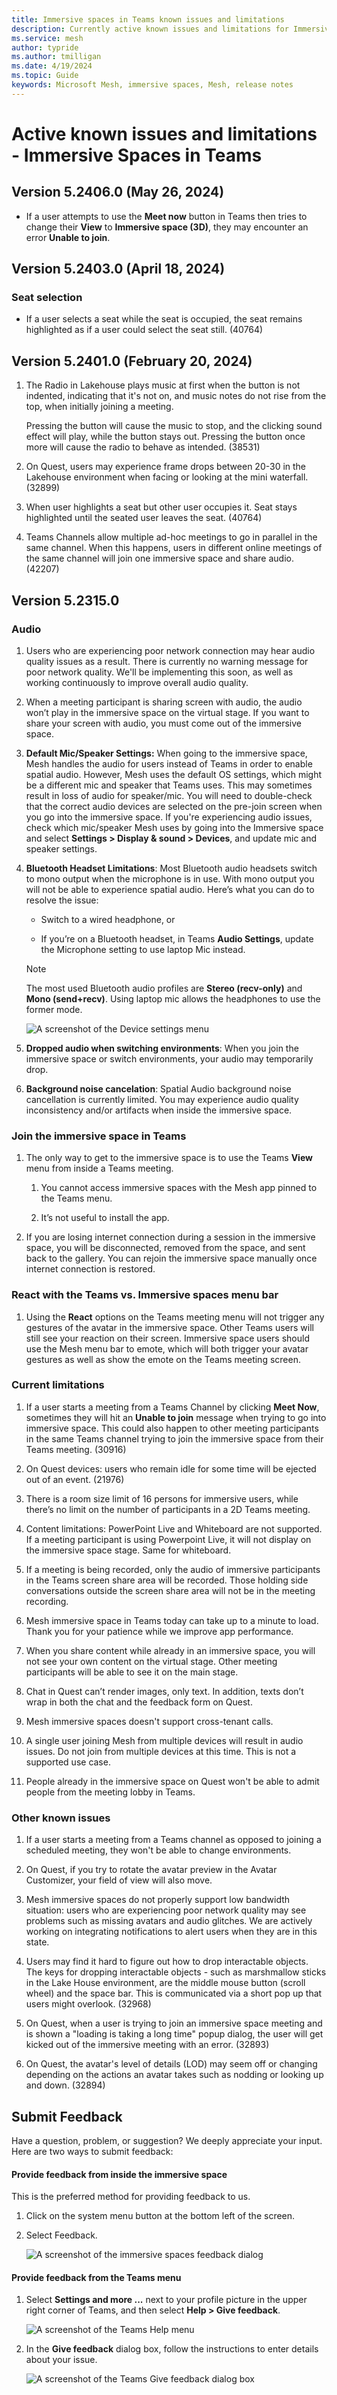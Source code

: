 ```yaml
---
title: Immersive spaces in Teams known issues and limitations
description: Currently active known issues and limitations for Immersive spaces in Teams
ms.service: mesh
author: typride  
ms.author: tmilligan
ms.date: 4/19/2024
ms.topic: Guide
keywords: Microsoft Mesh, immersive spaces, Mesh, release notes
---
```


# Active known issues and limitations - Immersive Spaces in Teams

## Version 5.2406.0 (May 26, 2024)

* If a user attempts to use the **Meet now** button in Teams then tries to change their **View** to **Immersive space (3D)**, they may encounter an error **Unable to join**.

## Version 5.2403.0 (April 18, 2024)

### Seat selection

* If a user selects a seat while the seat is occupied, the seat remains highlighted as if a user could select the seat still. (40764)

## Version 5.2401.0 (February 20, 2024)

1. The Radio in Lakehouse plays music at first when the button is not indented, indicating that it's not on, and music notes do not rise from the top, when initially joining a meeting.

    Pressing the button will cause the music to stop, and the clicking sound effect will play, while the button stays out.
    Pressing the button once more will cause the radio to behave as intended. (38531)

1. On Quest, users may experience frame drops between 20-30 in the Lakehouse environment when facing or looking at the mini waterfall. (32899)

1. When user highlights a seat but other user occupies it. Seat stays highlighted until the seated user leaves the seat. (40764)

1. Teams Channels allow multiple ad-hoc meetings to go in parallel in the same channel. When this happens, users in different online meetings of the same channel will join one immersive space and share audio. (42207)

## Version 5.2315.0

### Audio

1. Users who are experiencing poor network connection may hear audio quality issues as a result.  There is currently no warning message for poor network quality. We'll be implementing this soon, as well as working continuously to improve overall audio quality.

1. When a meeting participant is sharing screen with audio, the audio won’t play in the immersive space on the virtual stage. If you want to share your screen with audio, you must come out of the immersive space.

1. **Default Mic/Speaker Settings:** When going to the immersive space, Mesh handles the audio for users instead of Teams in order to enable spatial audio. However, Mesh uses the default OS settings, which might be a different mic and speaker that Teams uses. This may sometimes result in loss of audio for speaker/mic. You will need to double-check that the correct audio devices are selected on the pre-join screen when you go into the immersive space. If you're experiencing audio issues, check which mic/speaker Mesh uses by going into the Immersive space and select **Settings > Display & sound > Devices**, and update mic and speaker settings.

1. **Bluetooth Headset Limitations**: Most Bluetooth audio headsets switch to mono output when the microphone is in use. With mono output you will not be able to experience spatial audio. Here’s what you can do to resolve the issue: 

    * Switch to a wired headphone, or

    * If you’re on a Bluetooth headset, in Teams **Audio Settings**, update the Microphone setting to use laptop Mic instead.
 
   >[!Note]
    >The most used Bluetooth audio profiles are **Stereo (recv-only)** and **Mono (send+recv)**. Using laptop mic allows the headphones to use the former mode.

    ![A screenshot of the Device settings menu](media/device-settings-menu.png)

1. **Dropped audio when switching environments**: When you join the immersive space or switch environments, your audio may temporarily drop. 

1. **Background noise cancelation**: Spatial Audio background noise cancellation is currently limited. You may experience audio quality inconsistency and/or artifacts when inside the immersive space. 

### Join the immersive space in Teams

1. The only way to get to the immersive space is to use the Teams **View** menu from inside a Teams meeting. 

    1. You cannot access immersive spaces with the Mesh app pinned to the Teams menu. 

    1. It’s not useful to install the app. 

1. If you are losing internet connection during a session in the immersive space, you will be disconnected, removed from the space, and sent back to the gallery. You can rejoin the immersive space manually once internet connection is restored.

### React with the Teams vs. Immersive spaces menu bar

1. Using the **React** options on the Teams meeting menu will not trigger any gestures of the avatar in the immersive space. Other Teams users will still see your reaction on their screen. Immersive space users should use the Mesh menu bar to emote, which will both trigger your avatar gestures as well as show the emote on the Teams meeting screen.

### Current limitations

1. If a user starts a meeting from a Teams Channel by clicking **Meet Now**, sometimes they will hit an **Unable to join** message when trying to go into immersive space. This could also happen to other meeting participants in the same Teams channel trying to join the immersive space from their Teams meeting. (30916)

1. On Quest devices: users who remain idle for some time will be ejected out of an event. (21976)

1. There is a room size limit of 16 persons for immersive users, while there’s no limit on the number of participants in a 2D Teams meeting. 

1. Content limitations: PowerPoint Live and Whiteboard are not supported. If a meeting participant is using Powerpoint Live, it will not display on the immersive space stage. Same for whiteboard.
1. If a meeting is being recorded, only the audio of immersive participants in the Teams screen share area will be recorded. Those holding side conversations outside the screen share area will not be in the meeting recording.
1. Mesh immersive space in Teams today can take up to a minute to load. Thank you for your patience while we improve app performance. 
1. When you share content while already in an immersive space, you will not see your own content on the virtual stage. Other meeting participants will be able to see it on the main stage.
1. Chat in Quest can’t render images, only text. In addition, texts don’t wrap in both the chat and the feedback form on Quest.
1. Mesh immersive spaces doesn't support cross-tenant calls.
1. A single user joining Mesh from multiple devices will result in audio issues. Do not join from multiple devices at this time. This is not a supported use case.
1. People already in the immersive space on Quest won't be able to admit people from the meeting lobby in Teams.

### Other known issues

1. If a user starts a meeting from a Teams channel as opposed to joining a scheduled meeting, they won't be able to change environments.

1. On Quest, if you try to rotate the avatar preview in the Avatar Customizer, your field of view will also move.

1. Mesh immersive spaces do not properly support low bandwidth situation: users who are experiencing poor network quality may see problems such as missing avatars and audio glitches. We are actively working on integrating notifications to alert users when they are in this state.

1. Users may find it hard to figure out how to drop interactable objects. The keys for dropping interactable objects - such as marshmallow sticks in the Lake House environment, are the middle mouse button (scroll wheel) and the space bar. This is communicated via a short pop up that users might overlook. (32968)

1. On Quest, when a user is trying to join an immersive space meeting and is shown a "loading is taking a long time" popup dialog, the user will get kicked out of the immersive meeting with an error. (32893)

1. On Quest, the avatar's level of details (LOD) may seem off or changing depending on the actions an avatar takes such as nodding or looking up and down. (32894)

## Submit Feedback
 
Have a question, problem, or suggestion? We deeply appreciate your input. Here are two ways to submit feedback: 
 
#### Provide feedback from inside the immersive space

This is the preferred method for providing feedback to us.
 
1. Click on the system menu button at the bottom left of the screen.  
 
2. Select Feedback.

    ![A screenshot of the immersive spaces feedback dialog](media/immersive-spaces-feedback-dialog.png)

#### Provide feedback from the Teams menu

1. Select **Settings and more ...** next to your profile picture in the upper right corner of Teams, and then select **Help > Give feedback**.

    ![A screenshot of the Teams Help menu](media/teams-help.png)

2. In the **Give feedback** dialog box, follow the instructions to enter details about your issue.

    ![A screenshot of the Teams Give feedback dialog box](media/teams-give-feedback.png)